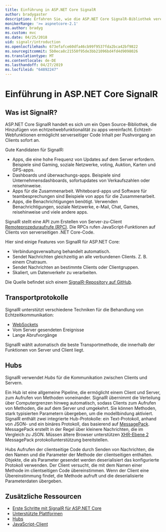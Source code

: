 ```yaml
---
title: Einführung in ASP.NET Core SignalR
author: bradygaster
description: Erfahren Sie, wie die ASP.NET Core SignalR-Bibliothek vereinfacht das Hinzufügen von Echtzeitfunktionalität für apps.
monikerRange: '>= aspnetcore-2.1'
ms.author: bradyg
ms.custom: mvc
ms.date: 04/25/2018
uid: signalr/introduction
ms.openlocfilehash: 673efafce60dfa46cb99f9537fda2bca42bf9822
ms.sourcegitcommit: 5b0eca8c21550f95de3bb21096bd4fd4d9098026
ms.translationtype: MT
ms.contentlocale: de-DE
ms.lasthandoff: 04/27/2019
ms.locfileid: "64892247"
---
```

# <a name="introduction-to-aspnet-core-signalr"></a>Einführung in ASP.NET Core SignalR

## <a name="what-is-signalr"></a>Was ist SignalR?

ASP.NET Core SignalR handelt es sich um ein Open Source-Bibliothek, die Hinzufügen von echtzeitwebfunktionalität zu apps vereinfacht. Echtzeit-Webfunktionen ermöglicht serverseitiger Code Inhalt per Pushvorgang an Clients sofort an.

Gute Kandidaten für SignalR:

* Apps, die eine hohe Frequenz von Updates auf dem Server erfordern. Beispiele sind Gaming, soziale Netzwerke, voting, Auktion, Karten und GPS-apps.
* Dashboards und überwachungs-apps. Beispiele sind Unternehmensdashboards, sofortupdates von Verkaufszahlen oder reisehinweise.
* Apps für die Zusammenarbeit. Whiteboard-apps und Software für teambesprechungen sind Beispiele von apps für die Zusammenarbeit.
* Apps, die Benachrichtigungen benötigt. Verwenden Benachrichtigungen, soziale Netzwerke, e-Mail, Chat, Games, reisehinweise und viele andere apps.

SignalR stellt eine API zum Erstellen von Server-zu-Client [Remoteprozeduraufrufe (RPC)](https://wikipedia.org/wiki/Remote_procedure_call). Die RPCs rufen JavaScript-Funktionen auf Clients von serverseitigen .NET Core-Code.

Hier sind einige Features von SignalR für ASP.NET Core:

* Verbindungsverwaltung behandelt automatisch.
* Sendet Nachrichten gleichzeitig an alle verbundenen Clients. Z. B. einem Chatraum.
* Sendet Nachrichten an bestimmte Clients oder Clientgruppen.
* Skaliert, um Datenverkehr zu verarbeiten.

Die Quelle befindet sich einem [SignalR-Repository auf GitHub](https://github.com/aspnet/AspNetCore/tree/master/src/SignalR).

## <a name="transports"></a>Transportprotokolle

SignalR unterstützt verschiedene Techniken für die Behandlung von Echtzeitkommunikation:

* [WebSockets](https://tools.ietf.org/html/rfc7118)
* Vom Server gesendeten Ereignisse
* Lange Abrufvorgänge

SignalR wählt automatisch die beste Transportmethode, die innerhalb der Funktionen von Server und Client liegt.

## <a name="hubs"></a>Hubs

SignalR verwendet *Hubs* für die Kommunikation zwischen Clients und Servern.

Ein Hub ist eine allgemeine Pipeline, die ermöglicht einem Client und Server, zum Aufrufen von Methoden voneinander. SignalR übernimmt die Verteilung über Computergrenzen hinweg automatisch, sodass Clients zum Aufrufen von Methoden, die auf dem Server und umgekehrt. Sie können Methoden, stark typisierten Parametern übergeben, um die modellbindung aktiviert. SignalR enthält zwei integrierte Hub-Protokolle: ein Text-Protokoll, anhand von JSON- und ein binäres Protokoll, das basierend auf [MessagePack](https://msgpack.org/).  MessagePack erstellt in der Regel über kleinere Nachrichten, die im Vergleich zu JSON. Müssen ältere Browser unterstützen [XHR-Ebene 2](https://caniuse.com/#feat=xhr2) MessagePack protokollunterstützung bereitstellen.

Hubs Aufrufen der clientseitige Code durch Senden von Nachrichten, die den Namen und die Parameter der Methode der clientseitigen enthalten. Objekte, die als Parameter gesendet werden deserialisiert das konfigurierte Protokoll verwenden. Der Client versucht, die mit dem Namen einer Methode im clientseitigen Code übereinstimmen. Wenn der Client eine Übereinstimmung findet, die Methode aufruft und die deserialisierte Parameterdaten übergeben.

## <a name="additional-resources"></a>Zusätzliche Ressourcen

* [Erste Schritte mit SignalR für ASP.NET Core](xref:tutorials/signalr)
* [Unterstützte Plattformen](xref:signalr/supported-platforms)
* [Hubs](xref:signalr/hubs)
* [JavaScript-Client](xref:signalr/javascript-client)
